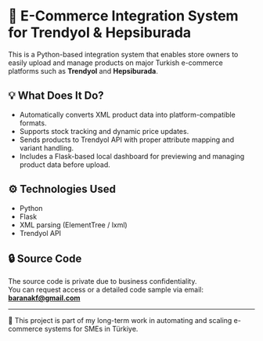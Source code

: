 # 🛒 E-Commerce Integration System for Trendyol & Hepsiburada

This is a Python-based integration system that enables store owners to easily upload and manage products on major Turkish e-commerce platforms such as **Trendyol** and **Hepsiburada**.

## 💡 What Does It Do?

- Automatically converts XML product data into platform-compatible formats.
- Supports stock tracking and dynamic price updates.
- Sends products to Trendyol API with proper attribute mapping and variant handling.
- Includes a Flask-based local dashboard for previewing and managing product data before upload.

## ⚙️ Technologies Used

- Python
- Flask
- XML parsing (ElementTree / lxml)
- Trendyol API

## 🔒 Source Code

The source code is private due to business confidentiality.  
You can request access or a detailed code sample via email: **baranakf@gmail.com**

---

🧠 This project is part of my long-term work in automating and scaling e-commerce systems for SMEs in Türkiye.


